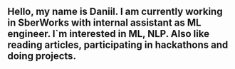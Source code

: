 ## Hello, my name is Daniil. I am currently working in SberWorks with internal assistant as ML engineer. I`m interested in ML, NLP. Also like reading articles, participating in hackathons and doing projects.

